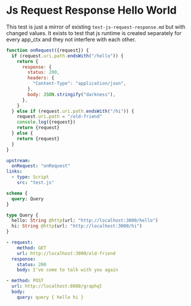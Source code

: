 # Js Request Response Hello World

This test is just a mirror of existing `test-js-request-response.md` but with changed values. It exists to test that js runtime is created separately for every app_ctx and they not interfere with each other.

```js @file:test.js
function onRequest({request}) {
  if (request.uri.path.endsWith("/hello")) {
    return {
      response: {
        status: 200,
        headers: {
          "Content-Type": "application/json",
        },
        body: JSON.stringify("darkness"),
      },
    }
  } else if (request.uri.path.endsWith("/hi")) {
    request.uri.path = "/old-friend"
    console.log({request})
    return {request}
  } else {
    return {request}
  }
}
```

```yml @config
upstream:
  onRequest: "onRequest"
links:
  - type: Script
    src: "test.js"
```

```graphql @schema
schema {
  query: Query
}

type Query {
  hello: String @http(url: "http://localhost:3000/hello")
  hi: String @http(url: "http://localhost:3000/hi")
}
```

```yml @mock
- request:
    method: GET
    url: http://localhost:3000/old-friend
  response:
    status: 200
    body: I've come to talk with you again
```

```yml @test
- method: POST
  url: http://localhost:8080/graphql
  body:
    query: query { hello hi }
```
